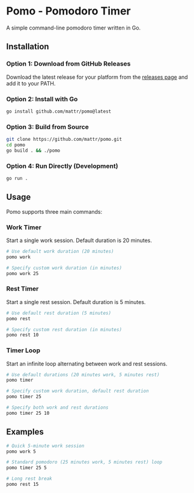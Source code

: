 # Pomo - Pomodoro Timer

A simple command-line pomodoro timer written in Go.

## Installation

### Option 1: Download from GitHub Releases
Download the latest release for your platform from the [releases page](https://github.com/mattr/pomo/releases) and add it to your PATH.

### Option 2: Install with Go
```sh
go install github.com/mattr/pomo@latest
```

### Option 3: Build from Source
```sh
git clone https://github.com/mattr/pomo.git
cd pomo
go build . && ./pomo
```

### Option 4: Run Directly (Development)
```sh
go run .
```

## Usage

Pomo supports three main commands:

### Work Timer

Start a single work session. Default duration is 20 minutes.

```sh
# Use default work duration (20 minutes)
pomo work

# Specify custom work duration (in minutes)
pomo work 25
```

### Rest Timer

Start a single rest session. Default duration is 5 minutes.

```sh
# Use default rest duration (5 minutes)
pomo rest

# Specify custom rest duration (in minutes)
pomo rest 10
```

### Timer Loop

Start an infinite loop alternating between work and rest sessions.

```sh
# Use default durations (20 minutes work, 5 minutes rest)
pomo timer

# Specify custom work duration, default rest duration
pomo timer 25

# Specify both work and rest durations
pomo timer 25 10
```

## Examples

```sh
# Quick 5-minute work session
pomo work 5

# Standard pomodoro (25 minutes work, 5 minutes rest) loop
pomo timer 25 5

# Long rest break
pomo rest 15
```
